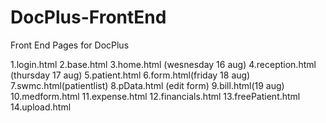 # DocPlus-FrontEnd
Front End Pages for DocPlus

1.login.html
2.base.html
3.home.html (wesnesday 16 aug)
4.reception.html (thursday 17 aug)
5.patient.html
6.form.html(friday 18 aug)
7.swmc.html(patientlist)
8.pData.html (edit form)
9.bill.html(19 aug)
10.medform.html
11.expense.html
12.financials.html
13.freePatient.html
14.upload.html